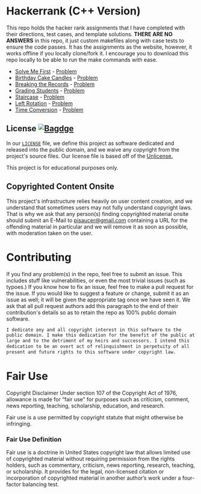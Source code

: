 # Hackerrank (C++ Version)

This repo holds the hacker rank assignments that I have completed with their directions, test cases, and template solutions. **THERE ARE NO ANSWERS** in this repo, it just custom makefiles along with case tests to ensure the code passes. It has the assignments as the website, however, it works offline if you locally clone/fork it. I encourage you to download this repo locally to be able to run the make commands with ease.

- [Solve Me First](solve-me-first/) - [Problem](https://www.hackerrank.com/challenges/solve-me-first/problem)
- [Birthday Cake Candles](birthday-cake-candles/) - [Problem](https://www.hackerrank.com/challenges/birthday-cake-candles/problem)
- [Breaking the Records](breaking-the-records/) - [Problem](https://www.hackerrank.com/challenges/three-month-preparation-kit-breaking-best-and-worst-records/problem)
- [Grading Students](grading-students/) - [Problem](https://www.hackerrank.com/challenges/three-month-preparation-kit-grading/problem)
- [Staircase](staircase/) - [Problem](https://www.hackerrank.com/challenges/staircase/problem)
- [Left Rotation](left-rotation/) - [Problem](https://www.hackerrank.com/challenges/three-month-preparation-kit-array-left-rotation/problem)
- [Time Conversion](time-conversion/) - [Problem](https://www.hackerrank.com/challenges/one-month-preparation-kit-time-conversion/problem)

## License      [![Bagdge](https://img.shields.io/badge/license-Unlicense-blue.svg)](https://unlicense.org/)

In our [`LICENSE`](LICENSE.md) file, we define this project as software dedicated and released into the public domain, and we waive any copyright from the project's source files. Our license file is based off of the [Unlicense.](https://unlicense.org/)

This project is for educational purposes only.

## Copyrighted Content Onsite

This project's infrastructure relies heavily on user content creation, and we understand that sometimes users may not fully understand copyright laws. That is why we ask that any person(s) finding copyrighted material onsite should submit an E-Mail to pisaucer@gmail.com containing a URL for the offending material in particular and we will remove it as soon as possible, with moderation taken on the user.

# Contributing

If you find any problem(s) in the repo, feel free to submit an issue. This includes stuff like vulnerabilities, or even the most trivial issues (such as typoes.) If you know how to fix an issue, feel free to make a pull request for the issue. If you would like to suggest a feature or change, submit it as an issue as well; it will be given the appropriate tag once we have seen it. We ask that all pull request authors add this paragraph to the end of their contribution's details so as to retain the repo as 100% public domain software.

```txt
I dedicate any and all copyright interest in this software to the
public domain. I make this dedication for the benefit of the public at
large and to the detriment of my heirs and successors. I intend this
dedication to be an overt act of relinquishment in perpetuity of all
present and future rights to this software under copyright law.
```

# Fair Use

Copyright Disclaimer Under section 107 of the Copyright Act of 1976, allowance is made for “fair use” for purposes such as criticism, comment, news reporting, teaching, scholarship, education, and research.

Fair use is a use permitted by copyright statute that might otherwise be infringing.

### Fair Use Definition

Fair use is a doctrine in United States copyright law that allows limited use of copyrighted material without requiring permission from the rights holders, such as commentary, criticism, news reporting, research, teaching, or scholarship. It provides for the legal, non-licensed citation or incorporation of copyrighted material in another author’s work under a four-factor balancing test.
